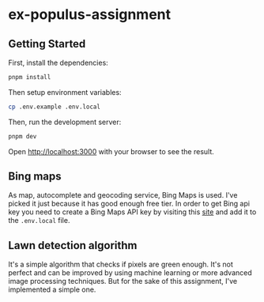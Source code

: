 # ex-populus-assignment

## Getting Started

First, install the dependencies:

```bash
pnpm install
```

Then setup environment variables:

```bash
cp .env.example .env.local
```

Then, run the development server:

```bash
pnpm dev
```

Open [http://localhost:3000](http://localhost:3000) with your browser to see the result.

## Bing maps

As map, autocomplete and geocoding service, Bing Maps is used. I've picked it just because it has good enough free tier. In order to get Bing api key you need to create a Bing Maps API key by visiting this [site](https://www.bingmapsportal.com/) and add it to the `.env.local` file.

## Lawn detection algorithm

It's a simple algorithm that checks if pixels are green enough. It's not perfect and can be improved by using machine learning or more advanced image processing techniques. But for the sake of this assignment, I've implemented a simple one.
